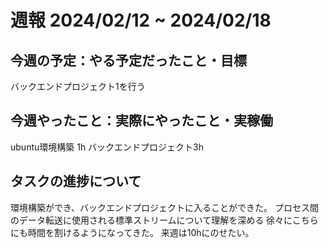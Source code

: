 # 週報 2024/02/12 ~ 2024/02/18
## 今週の予定：やる予定だったこと・目標

バックエンドプロジェクト1を行う

## 今週やったこと：実際にやったこと・実稼働

ubuntu環境構築 1h
バックエンドプロジェクト3h

## タスクの進捗について

環境構築ができ、バックエンドプロジェクトに入ることができた。
プロセス間のデータ転送に使用される標準ストリームについて理解を深める
徐々にこちらにも時間を割けるようになってきた。
来週は10hにのせたい。

